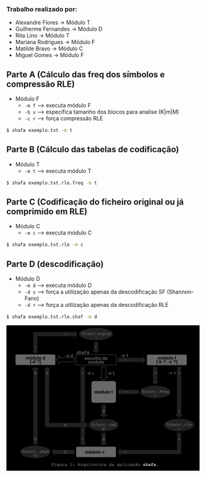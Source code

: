 ### Trabalho realizado por:
   - Alexandre Flores -> Módulo T
   - Guilherme Fernandes -> Módulo D
   - Rita Lino -> Módulo T
   - Mariana Rodrigues -> Módulo F
   - Matilde Bravo -> Módulo C
   - Miguel Gomes -> Módulo F


## Parte A (Cálculo das freq dos símbolos e compressão RLE)

- Módulo F
    * `-m f` --> executa módulo F
    * `-b x` --> especifica tamanho dos blocos para analise (K|m|M)
    * `-c r` --> força compressão RLE

```sh
$ shafa exemplo.txt -m t
```

## Parte B (Cálculo das tabelas de codificação)

- Módulo T
    * `-m t` --> executa módulo T
```sh
$ shafa exemplo.txt.rle.freq -m t
```

## Parte C (Codificação do ficheiro original ou já comprimido em RLE)

- Módulo C
   * `-m c` --> executa módulo C

```sh
$ shafa exemplo.txt.rle -m c
```

## Parte D (descodificação)
- Módulo D
   * `-m d` --> executa módulo D
   * `-d s` --> força a utilização apenas da descodificação SF (Shannon-Fano)
   * `-d r` --> força a utilização apenas da descodificação RLE

```sh
$ shafa exemplo.txt.rle.shaf -m d
```

![Shafa's Architecture](arq-shafa.png)
